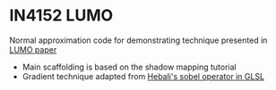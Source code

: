 # IN4152 LUMO

Normal approximation code for demonstrating technique presented in [LUMO paper](http://ivizlab.sfu.ca/arya/Papers/ACM/NPAR-02/Illumination%20for%20Cel%20Animation.pdf)


* Main scaffolding is based on the shadow mapping tutorial
* Gradient technique adapted from [Hebali's sobel operator in GLSL](https://gist.github.com/Hebali/6ebfc66106459aacee6a9fac029d0115)
